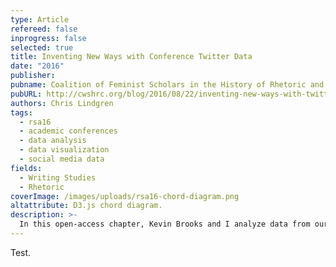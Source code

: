 ```yaml
---
type: Article
refereed: false
inprogress: false
selected: true
title: Inventing New Ways with Conference Twitter Data
date: "2016"
publisher:
pubname: Coalition of Feminist Scholars in the History of Rhetoric and Composition
pubURL: http://cwshrc.org/blog/2016/08/22/inventing-new-ways-with-twitter-data/
authors: Chris Lindgren
tags:
  - rsa16
  - academic conferences
  - data analysis
  - data visualization
  - social media data
fields:
  - Writing Studies
  - Rhetoric
coverImage: /images/uploads/rsa16-chord-diagram.png
altattribute: D3.js chord diagram.
description: >-
  In this open-access chapter, Kevin Brooks and I analyze data from our Sugar Labs @ NDSU outreach program in response to the \"code year\" coding-crisis discourse. Our findings indicated that digital divides still exist and manifest in more complex ways than haves versus have-nots. We call for rhetoricians to engage more than the crisis tropes themselves, and ask others to become more involved in public efforts&mdash;efforts such as joining or creating multidisciplinary teams to develop more holistic curricula.
---
```


Test.
